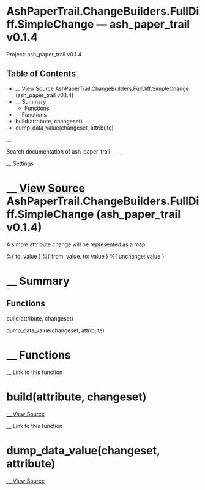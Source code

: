 # AshPaperTrail.ChangeBuilders.FullDiff.SimpleChange — ash_paper_trail v0.1.4

Project: ash_paper_trail v0.1.4

## Table of Contents

- [ __ View Source ](external_link) AshPaperTrail.ChangeBuilders.FullDiff.SimpleChange (ash_paper_trail v0.1.4)
- __ Summary
  - Functions
- __ Functions
- build(attribute, changeset)
- dump_data_value(changeset, attribute)

__

Search documentation of ash_paper_trail __ __

__ Settings

#  [ __ View Source ](external_link) AshPaperTrail.ChangeBuilders.FullDiff.SimpleChange (ash_paper_trail v0.1.4)

A simple attribute change will be represented as a map:

%{ to: value } %{ from: value, to: value } %{ unchange: value }

#  __ Summary

##  Functions

build(attribute, changeset)

dump_data_value(changeset, attribute)

#  __ Functions

__ Link to this function

# build(attribute, changeset)

[ __ View Source ](external_link)

__ Link to this function

# dump_data_value(changeset, attribute)

[ __ View Source ](external_link)
